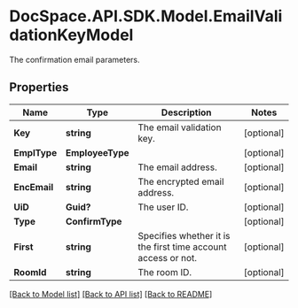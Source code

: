 # DocSpace.API.SDK.Model.EmailValidationKeyModel
The confirmation email parameters.

## Properties

Name | Type | Description | Notes
------------ | ------------- | ------------- | -------------
**Key** | **string** | The email validation key. | [optional] 
**EmplType** | **EmployeeType** |  | [optional] 
**Email** | **string** | The email address. | [optional] 
**EncEmail** | **string** | The encrypted email address. | [optional] 
**UiD** | **Guid?** | The user ID. | [optional] 
**Type** | **ConfirmType** |  | [optional] 
**First** | **string** | Specifies whether it is the first time account access or not. | [optional] 
**RoomId** | **string** | The room ID. | [optional] 

[[Back to Model list]](../README.md#documentation-for-models) [[Back to API list]](../README.md#documentation-for-api-endpoints) [[Back to README]](../README.md)

